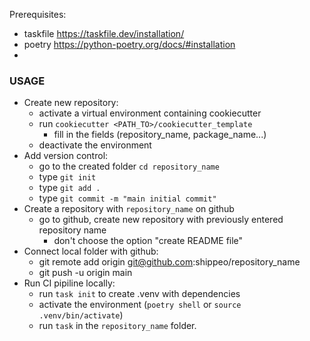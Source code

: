 Prerequisites: 
 - taskfile https://taskfile.dev/installation/
 - poetry https://python-poetry.org/docs/#installation
 - 
### USAGE

- Create new repository:
  - activate a virtual environment containing cookiecutter
  - run ```cookiecutter <PATH_TO>/cookiecutter_template```
    - fill in the fields (repository_name, package_name...)
  - deactivate the environment
- Add version control:
  - go to the created folder ```cd repository_name```
  - type ```git init```
  - type ```git add .```
  - type ```git commit -m "main initial commit"```
- Create a repository with ```repository_name``` on github 
  - go to github, create new repository with previously entered repository name
    - don't choose the option "create README file"
- Connect local folder with github:
  - git remote add origin git@github.com:shippeo/repository_name
  - git push -u origin main
- Run CI pipiline locally:
  - run ```task init``` to create .venv with dependencies
  - activate the environment (```poetry shell``` or ```source .venv/bin/activate```)
  - run ```task``` in the ```repository_name``` folder.


